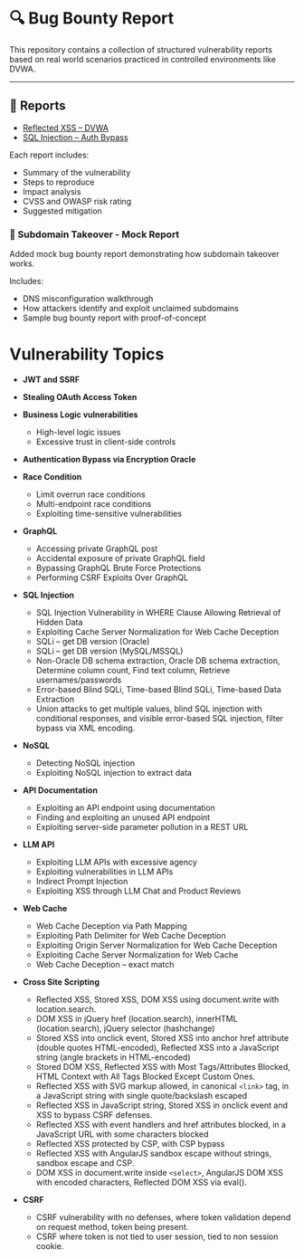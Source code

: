 # 🔍 Bug Bounty Report

This repository contains a collection of structured vulnerability reports based on real world scenarios practiced in controlled environments like DVWA.

---

## 📄 Reports

- [Reflected XSS – DVWA](./reflected-xss-dvwa-report.md)  
- [SQL Injection – Auth Bypass](./sqli-auth-bypass-report.md)

Each report includes:
- Summary of the vulnerability
- Steps to reproduce
- Impact analysis
- CVSS and OWASP risk rating
- Suggested mitigation

### 🔐 Subdomain Takeover - Mock Report

Added  mock bug bounty report demonstrating how subdomain takeover works.  

Includes:
- DNS misconfiguration walkthrough
- How attackers identify and exploit unclaimed subdomains 
- Sample bug bounty report with proof-of-concept  


# Vulnerability Topics

- **JWT and SSRF**
- **Stealing OAuth Access Token** 
- **Business Logic vulnerabilities**
  - High-level logic issues  
  - Excessive trust in client-side controls
- **Authentication Bypass via Encryption Oracle**
- **Race Condition**
  - Limit overrun race conditions
  - Multi-endpoint race conditions
  - Exploiting time-sensitive vulnerabilities
- **GraphQL**
  - Accessing private GraphQL post
  - Accidental exposure of private GraphQL field
  - Bypassing GraphQL Brute Force Protections
  - Performing CSRF Exploits Over GraphQL
- **SQL Injection**
  - SQL Injection Vulnerability in WHERE Clause Allowing Retrieval of Hidden Data
  - Exploiting Cache Server Normalization for Web Cache Deception
  - SQLi – get DB version (Oracle)
  - SQLi – get DB version (MySQL/MSSQL)
  - Non-Oracle DB schema extraction, Oracle DB schema extraction, Determine column count, Find text column, Retrieve usernames/passwords
  - Error-based Blind SQLi, Time-based Blind SQLi, Time-based Data Extraction
  - Union attacks to get multiple values, blind SQL injection with conditional responses, and visible error-based SQL injection, filter bypass via XML encoding.
- **NoSQL**
  - Detecting NoSQL injection
  - Exploiting NoSQL injection to extract data
- **API Documentation**
  - Exploiting an API endpoint using documentation
  - Finding and exploiting an unused API endpoint
  - Exploiting server-side parameter pollution in a REST URL
- **LLM API**
  - Exploiting LLM APIs with excessive agency
  - Exploiting vulnerabilities in LLM APIs
  - Indirect Prompt Injection
  - Exploiting XSS through  LLM Chat and Product Reviews
- **Web Cache**
  - Web Cache Deception via Path Mapping
  - Exploiting Path Delimiter for Web Cache Deception
  - Exploiting Origin Server Normalization for Web Cache Deception
  - Exploiting Cache Server Normalization for Web Cache 
  - Web Cache Deception – exact match
- **Cross Site Scripting**
  - Reflected XSS, Stored XSS, DOM XSS using document.write with location.search.
  - DOM XSS in jQuery href (location.search), innerHTML (location.search), jQuery selector (hashchange)
  - Stored XSS into onclick event, Stored XSS into anchor href attribute (double quotes HTML-encoded), Reflected XSS into a JavaScript string (angle brackets in HTML-encoded)
  - Stored DOM XSS, Reflected XSS with Most Tags/Attributes Blocked, HTML Context with All Tags Blocked Except Custom Ones.
  - Reflected XSS with SVG markup allowed, in canonical `<link>` tag, in a JavaScript string with single quote/backslash escaped
  - Reflected XSS in JavaScript string, Stored XSS in onclick event and  XSS to bypass CSRF defenses.
  - Reflected XSS with event handlers and href attributes blocked, in a JavaScript URL with some characters blocked
  - Reflected XSS protected by CSP, with CSP bypass
  - Reflected XSS with AngularJS sandbox escape without strings, sandbox escape and CSP.
  - DOM XSS in document.write inside `<select>`, AngularJS DOM XSS with encoded characters, Reflected DOM XSS via eval().

- **CSRF**
  - CSRF vulnerability with no defenses, where token validation depend on request method, token being present.
  - CSRF where token is not tied to user session, tied to non session cookie.

   




 

